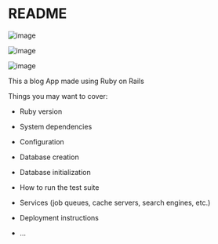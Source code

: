 # README

![image](https://user-images.githubusercontent.com/93031593/229703235-baafe9ef-4f6c-4bd4-abf9-41007018a726.png)


![image](https://user-images.githubusercontent.com/93031593/229703004-a4e3f86d-70b4-440b-93a8-f0cb7be5e0bd.png)

![image](https://user-images.githubusercontent.com/93031593/229703273-8398fd8a-61ac-4c02-aa3d-aeaac5659e38.png)





This a blog App made using Ruby on Rails

Things you may want to cover:

* Ruby version

* System dependencies

* Configuration

* Database creation

* Database initialization

* How to run the test suite

* Services (job queues, cache servers, search engines, etc.)

* Deployment instructions

* ...
